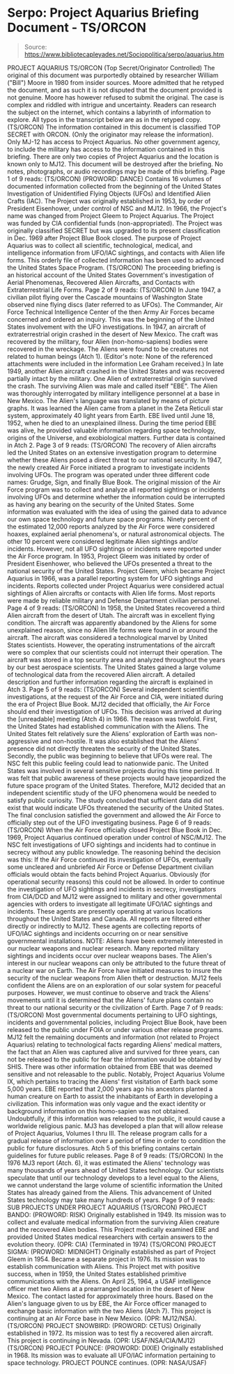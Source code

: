 # Serpo: Project Aquarius Briefing Document - TS/ORCON

> Source: https://www.bibliotecapleyades.net/Sociopolitica/serpo/aquarius.htm

PROJECT AQUARIUS
TS/ORCON
(Top Secret/Originator Controlled)
The original of this document was purportedly obtained by researcher William ("Bill") Moore in 1980 from insider sources. Moore admitted that he retyped the document, and as such it is not disputed that the document provided is not genuine. Moore has however refused to submit the original. The case is complex and riddled with intrigue and uncertainty. Readers can research the subject on the internet, which contains a labyrinth of information to explore.
All typos in the transcript below are as in the retyped copy.
(TS/ORCON)
The information contained in this document is classified TOP SECRET with ORCON.
(Only the originator may release the information). Only
MJ-12 has access to
Project
Aquarius. No other government agency, to include the military has access to
the information contained in this briefing. There are only two copies of
Project
Aquarius and the location is known only to MJ12. This document will be destroyed
after the briefing. No notes, photographs, or audio recordings may be made of
this briefing.
Page 1 of 9 reads:
(TS/ORCON) (PROWORD: DANCE) Contains 16 volumes of documented information collected
from the beginning of the United States Investigation of Unidentified Flying
Objects (UFOs) and Identified Alien Crafts (IAC). The Project was originally
established in 1953, by order of President Eisenhower, under control of
NSC
and MJ12. In 1966, the Project's name was changed from Project Gleem to
Project
Aquarius. The Project was funded by CIA confidential funds (non-appropriated).
The Project was originally classified SECRET but was upgraded to its present
classification in Dec. 1969 after
Project Blue Book closed. The purpose of
Project
Aquarius was to collect all scientific, technological, medical, and intelligence
information from UFO/IAC sightings, and contacts with Alien life forms. This
orderly file of collected information has been used to advanced the United States
Space Program.
(TS/ORCON) The proceeding briefing is an historical account of the United States
Government's investigation of Aerial Phenomenas, Recovered Alien Aircrafts,
and Contacts with Extraterrestrial Life Forms.
Page 2 of 9 reads:
(TS/ORCON) In June 1947, a civilian pilot flying over the Cascade mountains
of Washington State observed nine flying discs (later referred to as UFOs).
The Commander, Air Force Technical Intelligence Center of the then Army Air
Forces became concerned and ordered an inquiry. This was the beginning of the
United States involvement with the UFO investigations. In 1947, an aircraft
of extraterrestrial origin crashed in the desert of New Mexico. The craft was
recovered by the military, four Alien (non-homo-sapiens) bodies were recovered
in the wreckage. The Aliens were found to be creatures not related to human
beings (Atch 1). (Editor's note: None of the referenced attachments were included
in the information Lee Graham received.)
In late 1949, another Alien aircraft crashed in the United States and was recovered
partially intact by the military. One Alien of extraterrestrial origin survived
the crash. The surviving Alien was male and called itself "EBE". The
Alien was thoroughly interrogated by military intelligence personnel at a base
in New Mexico. The Alien's language was translated by means of picture graphs.
It was learned the Alien came from a planet in the Zeta Reticuli star system,
approximately 40 light years from Earth. EBE lived until June 18, 1952, when
he died to an unexplained illness. During the time period EBE was alive, he
provided valuable information regarding space technology, origins of the Universe,
and exobiological matters. Further data is contained in Atch 2.
Page 3 of 9 reads:
(TS/ORCON) The recovery of Alien aircrafts led the United States on an extensive
investigation program to determine whether these Aliens posed a direct threat
to our national security. In 1947, the newly created Air Force initiated a program
to investigate incidents involving UFOs. The program was operated under three
different code names:
Grudge, Sign, and finally Blue Book. The original mission
of the Air Force program was to collect and analyze all reported sightings or
incidents involving UFOs and determine whether the information could be interrupted
as having any bearing on the security of the United States.
Some information was evaluated with the idea of using the gained data to advance our own space technology and future space programs. Ninety percent of the estimated 12,000 reports analyzed by the Air Force were considered hoaxes, explained aerial phenomena's, or natural astronomical objects. The other 10 percent were considered legitimate Alien sightings and/or incidents. However, not all UFO sightings or incidents were reported under the Air Force program.
In 1953, Project Gleem was initiated
by order of President Eisenhower, who believed the UFOs presented a threat to
the national security of the United States. Project Gleem, which became
Project
Aquarius in 1966, was a parallel reporting system for UFO sightings and incidents.
Reports collected under Project Aquarius were considered actual sightings of
Alien aircrafts or contacts with Alien life forms. Most reports were made by
reliable military and Defense Department civilian personnel.
Page 4 of 9 reads:
(TS/ORCON) In 1958, the United States recovered a third Alien aircraft from
the desert of Utah. The aircraft was in excellent flying condition. The aircraft
was apparently abandoned by the Aliens for some unexplained reason, since no
Alien life forms were found in or around the aircraft. The aircraft was considered
a technological marvel by United States scientists. However, the operating instrumentations
of the aircraft were so complex that our scientists could not interrupt their
operation. The aircraft was stored in a top security area and analyzed throughout
the years by our best aerospace scientists. The United States gained a large
volume of technological data from the recovered Alien aircraft. A detailed description
and further information regarding the aircraft is explained in Atch 3.
Page 5 of 9 reads:
(TS/ORCON) Several independent scientific investigations, at the request of
the Air Force and CIA, were initiated during the era of Project Blue Book.
MJ12
decided that officially, the Air Force should end their investigation of UFOs.
This decision was arrived at during the [unreadable] meeting (Atch 4) in 1966.
The reason was twofold. First, the United States had established communication
with the Aliens. The United States felt relatively sure the Aliens' exploration
of Earth was non-aggressive and non-hostile. It was also established that the
Aliens' presence did not directly threaten the security of the United States.
Secondly, the public was beginning to believe that UFOs were real.
The NSC felt
this public feeling could lead to nationwide panic. The United States was involved
in several sensitive projects during this time period. It was felt that public
awareness of these projects would have jeopardized the future space program
of the United States. Therefore, MJ12 decided that an independent scientific
study of the UFO phenomena would be needed to satisfy public curiosity. The
study concluded that sufficient data did not exist that would indicate UFOs
threatened the security of the United States. The final conclusion satisfied
the government and allowed the Air Force to officially step out of the UFO investigating
business.
Page 6 of 9 reads:
(TS/ORCON) When the Air Force officially closed Project Blue Book in Dec. 1969,
Project Aquarius continued operation under control of NSC/MJ12. The NSC felt
investigations of UFO sightings and incidents had to continue in secrecy without
any public knowledge. The reasoning behind the decision was this: If the Air
Force continued its investigation of UFOs, eventually some uncleared and unbriefed
Air Force or Defense Department civilian officials would obtain the facts behind
Project Aquarius.
Obviously (for operational security reasons) this could not
be allowed. In order to continue the investigation of UFO sightings and incidents
in secrecy, investigators from CIA/DCD and MJ12 were assigned to military and
other governmental agencies with orders to investigate all legitimate UFO/IAC
sightings and incidents. These agents are presently operating at various locations
throughout the United States and Canada. All reports are filtered either directly
or indirectly to MJ12. These agents are collecting reports of UFO/IAC sightings
and incidents occurring on or near sensitive governmental installations.
NOTE: Aliens have been extremely interested in our nuclear weapons and nuclear
research. Many reported military sightings and incidents occur over nuclear
weapons bases. The Alien's interest in our nuclear weapons can only be attributed
to the future threat of a nuclear war on Earth. The Air Force have initiated
measures to insure the security of the nuclear weapons from Alien theft or destruction.
MJ12 feels confident the Aliens are on an exploration of our solar system for
peaceful purposes. However, we must continue to observe and track the Aliens'
movements until it is determined that the Aliens' future plans contain no threat
to our national security or the civilization of Earth.
Page 7 of 9 reads:
(TS/ORCON) Most governmental documents pertaining to UFO sightings, incidents
and governmental policies, including Project Blue Book, have been released to
the public under FOIA or under various other release programs. MJ12 felt the
remaining documents and information (not related to Project Aquarius) relating
to technological facts regarding Aliens' medical matters, the fact that an Alien
was captured alive and survived for three years, can not be released to the
public for fear the information would be obtained by SHIS. There was other information
obtained from EBE that was deemed sensitive and not releasable to the public.
Notably,
Project Aquarius Volume IX, which pertains to tracing the Aliens' first
visitation of Earth back some 5,000 years. EBE reported that 2,000 years ago
his ancestors planted a human creature on Earth to assist the inhabitants of
Earth in developing a civilization. This information was only vague and the
exact identity or background information on this homo-sapien was not obtained.
Undoubtfully, if this information was released to the public, it would cause
a worldwide religious panic. MJ3 has developed a plan that will allow release
of Project Aquarius, Volumes I thru III. The release program calls for a gradual
release of information over a period of time in order to condition the public
for future disclosures. Atch 5 of this briefing contains certain guidelines
for future public releases.
Page 8 of 9 reads:
(TS/ORCON) In the 1976 MJ3 report (Atch. 6), it was estimated the Aliens' technology
was many thousands of years ahead of United States technology. Our scientists
speculate that until our technology develops to a level equal to the Aliens,
we cannot understand the large volume of scientific information the United States
has already gained from the Aliens. This advancement of United States technology
may take many hundreds of years.
Page 9 of 9 reads:
SUB PROJECTS UNDER PROJECT AQUARIUS
(TS/ORCON) PROJECT BANDO: (PROWORD: RISK)
Originally established in 1949. Its
mission was to collect and evaluate medical information from the surviving Alien
creature and the recovered Alien bodies. This Project medically examined EBE
and provided United States medical researchers with certain answers to the evolution
theory. (OPR: CIA) (Terminated in 1974)
(TS/ORCON) PROJECT SIGMA: (PROWORD: MIDNIGHT)
Originally established as part
of Project Gleem in 1954. Became a separate project in 1976. Its mission was
to establish communication with Aliens. This Project met with positive success,
when in 1959, the United States established primitive communications with the
Aliens. On April 25, 1964, a USAF intelligence officer met two Aliens at a prearranged
location in the desert of New Mexico.
The contact lasted for approximately three hours. Based on the Alien's language
given to us by EBE, the Air Force officer managed to exchange basic information
with the two Aliens (Atch 7). This project is continuing at an Air Force base
in New Mexico. (OPR: MJ12/NSA).
(TS/ORCON)
PROJECT SNOWBIRD: (PROWORD: CETUS)
Originally established in 1972.
Its mission was to test fly a recovered alien aircraft. This project is continuing
in Nevada. (OPR: USAF/NSA/CIA/MJ12)
(TS/ORCON) PROJECT POUNCE: (PROWORD: DIXIE)
Originally established in 1968. Its mission was to evaluate all UFO/IAC information pertaining to space technology. PROJECT POUNCE continues. (OPR: NASA/USAF)

